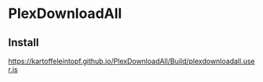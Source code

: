 # PlexDownloadAll

## Install
https://kartoffeleintopf.github.io/PlexDownloadAll/Build/plexdownloadall.user.js
